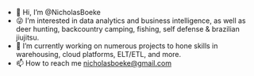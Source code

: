 - :wave: Hi, I’m @NicholasBoeke
- :stuck_out_tongue_winking_eye: I’m interested in data analytics and business intelligence, as well as deer hunting, backcountry camping, fishing, self defense & brazilian jiujitsu.
- :green_book: I’m currently working on numerous projects to hone skills in warehousing, cloud platforms, ELT/ETL, and more.
- :mailbox: How to reach me nicholasboeke@gmail.com

<!---
NicholasBoeke/NicholasBoeke is a ✨ special ✨ repository because its `README.md` (this file) appears on your GitHub profile.
You can click the Preview link to take a look at your changes.
--->
